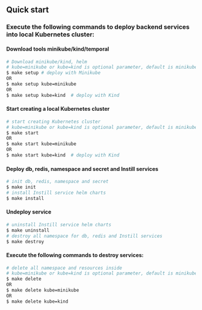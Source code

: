 ## Quick start

### Execute the following commands to deploy backend services into local Kubernetes cluster:

#### Download tools minikube/kind/temporal
```bash
# Download minikube/kind, helm
# kube=minikube or kube=kind is optional parameter, default is minikube 
$ make setup # deploy with Minikube
OR
$ make setup kube=minikube
OR
$ make setup kube=kind  # deploy with Kind
```

#### Start creating a local Kubernetes cluster
```bash
# start creating Kubernetes cluster
# kube=minikube or kube=kind is optional parameter, default is minikube 
$ make start
OR
$ make start kube=minikube
OR
$ make start kube=kind  # deploy with Kind
```

#### Deploy db, redis, namespace and secret and Instill services 
```bash
# init db, redis, namespace and secret
$ make init
# install Instill service helm charts
$ make install
```

#### Undeploy service
```bash
# uninstall Instill service helm charts
$ make uninstall
# destroy all namespace for db, redis and Instill services
$ make destroy
```

#### Execute the following commands to destroy services:
```bash
# delete all namespace and resources inside
# kube=minikube or kube=kind is optional parameter, default is minikube 
$ make delete
OR
$ make delete kube=minikube
OR
$ make delete kube=kind
```